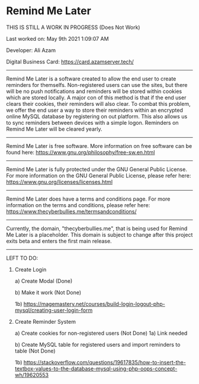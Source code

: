 **Remind Me Later**
=============
THIS IS STILL A WORK IN PROGRESS (Does Not Work)

Last worked on: May 9th 2021 1:09:07 AM

Developer: Ali Azam

Digital Business Card: https://card.azamserver.tech/
___
Remind Me Later is a software created to allow the end user to create reminders for themselfs. Non-registered users can use the sites, but there will be no push notifications and reminders will be stored within cookies which are stored locally. A major con of this method is that if the end user clears their cookies, their reminders will also clear. To combat this problem, we offer the end user a way to store their reminders within an encrypted online MySQL database by registering on out platform. This also allows us to sync reminders between devices with a simple logon. Reminders on Remind Me Later will be cleared yearly.
___
Remind Me Later is free software. More information on free software can be found here: https://www.gnu.org/philosophy/free-sw.en.html
___
Remind Me Later is fully protected under the GNU General Public License. For more information on the GNU General Public License, please refer here: https://www.gnu.org/licenses/licenses.html
___
Remind Me Later does have a terms and conditions page. For more information on the terms and conditions, please refer here: https://www.thecyberbullies.me/termsandconditions/
___
Currently, the domain, "thecyberbullies.me", that is being used for Remind Me Later is a placeholder. This domain is subject to change after this project exits beta and enters the first main release.
___
LEFT TO DO:


1) Create Login


   a) Create Modal (Done)


   b) Make it work (Not Done)


      1b) https://magemastery.net/courses/build-login-logout-php-mysql/creating-user-login-form


2) Create Reminder System


   a) Create cookies for non-registered users (Not Done)
      1a) Link needed


   b) Create MySQL table for registered users and import reminders to table (Not Done)


      1b) https://stackoverflow.com/questions/19617835/how-to-insert-the-textbox-values-to-the-database-mysql-using-php-oops-concept-wh/19620553